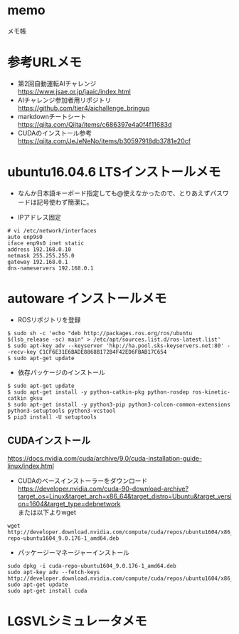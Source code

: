 # memo
メモ帳

# 参考URLメモ

* 第2回自動運転AIチャレンジ  
https://www.jsae.or.jp/jaaic/index.html
* AIチャレンジ参加者用リポジトリ  
https://github.com/tier4/aichallenge_bringup
* markdownチートシート  
https://qiita.com/Qiita/items/c686397e4a0f4f11683d
* CUDAのインストール参考  
https://qiita.com/JeJeNeNo/items/b30597918db3781e20cf

# ubuntu16.04.6 LTSインストールメモ

* なんか日本語キーボード指定しても@使えなかったので、とりあえずパスワードは記号使わず簡潔に。

* IPアドレス固定
```
# vi /etc/network/interfaces
auto enp9s0
iface enp9s0 inet static
address 192.168.0.10
netmask 255.255.255.0
gateway 192.168.0.1
dns-nameservers 192.168.0.1
```



# autoware インストールメモ
* ROSリポジトリを登録
```
$ sudo sh -c 'echo "deb http://packages.ros.org/ros/ubuntu $(lsb_release -sc) main" > /etc/apt/sources.list.d/ros-latest.list'
$ sudo apt-key adv --keyserver 'hkp://ha.pool.sks-keyservers.net:80' --recv-key C1CF6E31E6BADE8868B172B4F42ED6FBAB17C654
$ sudo apt-get update
```
* 依存パッケージのインストール
```
$ sudo apt-get update
$ sudo apt-get install -y python-catkin-pkg python-rosdep ros-kinetic-catkin gksu
$ sudo apt-get install -y python3-pip python3-colcon-common-extensions python3-setuptools python3-vcstool
$ pip3 install -U setuptools
```
## CUDAインストール
https://docs.nvidia.com/cuda/archive/9.0/cuda-installation-guide-linux/index.html

* CUDAのベースインストーラーをダウンロード  
https://developer.nvidia.com/cuda-90-download-archive?target_os=Linux&target_arch=x86_64&target_distro=Ubuntu&target_version=1604&target_type=debnetwork  
または以下よりwget
```
wget http://developer.download.nvidia.com/compute/cuda/repos/ubuntu1604/x86_64/cuda-repo-ubuntu1604_9.0.176-1_amd64.deb
```
* パッケージーマネージャーインストール
```
sudo dpkg -i cuda-repo-ubuntu1604_9.0.176-1_amd64.deb
sudo apt-key adv --fetch-keys http://developer.download.nvidia.com/compute/cuda/repos/ubuntu1604/x86_64/7fa2af80.pub
sudo apt-get update
sudo apt-get install cuda
```


# LGSVLシミュレータメモ